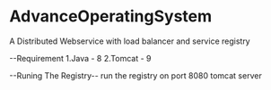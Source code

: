 # AdvanceOperatingSystem
A Distributed Webservice with load balancer and service registry

--Requirement
1.Java - 8
2.Tomcat - 9

--Runing The Registry--
run the registry on port 8080 tomcat server

